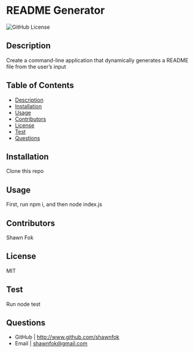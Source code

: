 
  
# README Generator
![GitHub License](https://img.shields.io/badge/license-MIT-brightgreen)

## Description
Create a command-line application that dynamically generates a README file from the user’s input

## Table of Contents
* [Description](#description)
* [Installation](#installation)
* [Usage](#usage)
* [Contributors](#contributors)
* [License](#license)
* [Test](#test)
* [Questions](#questions)

## Installation
Clone this repo

## Usage
First, run npm i, and then node index.js

## Contributors
Shawn Fok

## License
MIT

## Test
Run node test

## Questions
* GitHub | http://www.github.com/shawnfok
* Email | shawnfok@gmail.com
